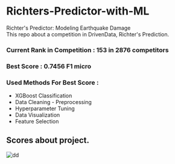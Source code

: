 # Richters-Predictor-with-ML
Richter's Predictor: Modeling Earthquake Damage<br> 
This repo about a competition in DrivenData, Richter's Prediction.<br>

### Current Rank in Competition : 153 in 2876 competitors
### Best Score : 0.7456 F1 micro 

### Used Methods For Best Score :
- XGBoost Classification 
- Data Cleaning - Preprocessing
- Hyperparameter Tuning
- Data Visualization
- Feature Selection

## Scores about project. 
![dd](https://user-images.githubusercontent.com/48490260/87332563-67e91d00-c544-11ea-954d-691aab22a34f.png)
